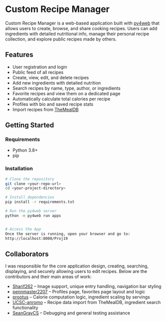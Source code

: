 # Custom Recipe Manager

Custom Recipe Manager is a web-based application built with [py4web](https://py4web.com/) that allows users to create, browse, and share cooking recipes. Users can add ingredients with detailed nutritional info, manage their personal recipe collection, and explore public recipes made by others.

## Features

- User registration and login
- Public feed of all recipes
- Create, view, edit, and delete recipes
- Add new ingredients with detailed nutrition
- Search recipes by name, type, author, or ingredients
- Favorite recipes and view them on a dedicated page
- Automatically calculate total calories per recipe
- Profiles with bio and saved recipe stats
- Import recipes from [TheMealDB](https://www.themealdb.com/)

## Getting Started

### Requirements

- Python 3.8+
- pip

### Installation

```bash
# Clone the repository
git clone <your-repo-url>
cd <your-project-directory>

# Install dependencies
pip install -r requirements.txt

# Run the py4web server
python -m py4web run apps


# Access the App
Once the server is running, open your browser and go to:
http://localhost:8000/Proj19

```

## Collaborators

I was responsible for the core application design, creating, searching, displaying, and securely allowing users to edit recipes. Below are the contributors and their main areas of work:

- [Sharif262](https://github.com/Sharif262) – Image support, unique entry handling, navigation bar styling
- [pennmaster2207](https://github.com/pennmaster2207) – Profiles page, favorites page layout and logic
- [prootus](https://github.com/prootus) – Calorie computation logic, ingredient scaling by servings
- [UCSC-anromo](https://github.com/UCSC-anromo) – Recipe data import from TheMealDB, ingredient search functionality
- [SeanGrayCS](https://github.com/SeanGrayCS) – Debugging and general testing assistance


